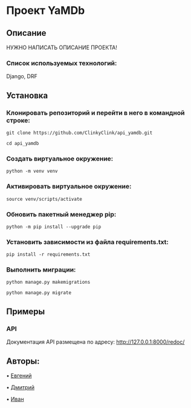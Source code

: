 # Проект YaMDb

## Описание
НУЖНО НАПИСАТЬ ОПИСАНИЕ ПРОЕКТА!

### Cписок используемых технологий:
Django, DRF

## Установка

### Клонировать репозиторий и перейти в него в командной строке:

```
git clone https://github.com/ClinkyClink/api_yamdb.git

cd api_yamdb
```

### Cоздать виртуальное окружение:

```
python -m venv venv
```

### Активировать виртуальное окружение:

```
source venv/scripts/activate
```

### Обновить пакетный менеджер pip:
```
python -m pip install --upgrade pip
```

### Установить зависимости из файла requirements.txt:

```
pip install -r requirements.txt
```

### Выполнить миграции:

```
python manage.py makemigrations

python manage.py migrate
```

## Примеры

### API
Документация API размещена по адресу: http://127.0.0.1:8000/redoc/

## Авторы:
• [Евгений](https://github.com/ClinkyClink)

• [Дмитрий](https://github.com/KuksinDm)

• [Иван](https://github.com/IvanBobrov1)
